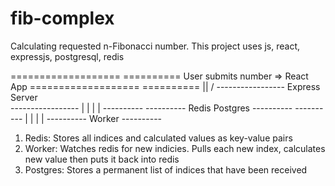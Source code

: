 # fib-complex
Calculating requested n-Fibonacci number. This project uses js, react, expressjs, postgresql, redis


 ===================        ==========
 User submits number    =>   React App 
 ===================        ==========
                                 ||
                                 \/
                           -----------------
                             Express Server      
                           -----------------
                           |               |
                           |               |
                     ----------         ----------
                       Redis             Postgres
                     ----------         ----------
                       |    |
                       |    |
                     ----------
                       Worker
                     ----------
                     
1. Redis: Stores all indices and calculated values as key-value pairs
2. Worker: Watches redis for new indicies. Pulls each new index, calculates new value then puts it back into redis
3. Postgres: Stores a permanent list of indices that have been received
